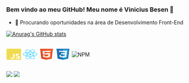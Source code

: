 ### Bem vindo ao meu GitHub! Meu nome é Vinicius Besen 👋

- 🔭 Procurando oportunidades na área de Desenvolvimento Front-End
<!-- 🌱 Estudando Typescript, NodeJS -->
<!--  <img height="170em" src="https://github-readme-stats.vercel.app//api/top-langs/?username=viniciusb13&layout=compact&langs_count=16&theme=dracula" /> -->
<!--   <img height="170em" src="https://github-readme-stats.vercel.app/api?username=viniciusb13&show_icons=true&theme=dracula&include_all_commits=true&count_private=true" /> -->

<div>
    <a href="https://github.com/viniciusb13" target="_blank">

[![Anurag's GitHub stats](https://github-readme-stats.vercel.app/api?username=viniciusb13&layout=compact&langs_count=16&theme=dracula)](https://github.com/anuraghazra/github-readme-stats)
   
</div>
<div style="display: inline_block"><br>
  <img align="center" alt="Js" height="30" width="40" src="https://raw.githubusercontent.com/devicons/devicon/master/icons/javascript/javascript-plain.svg">
  <!-- <img align="center" alt="Ts" height="30" width="40" src="https://raw.githubusercontent.com/devicons/devicon/master/icons/typescript/typescript-plain.svg"> -->
  <img align="center" alt="React" height="30" width="40" src="https://raw.githubusercontent.com/devicons/devicon/master/icons/react/react-original.svg">
  <img align="center" alt="HTML" height="30" width="40" src="https://raw.githubusercontent.com/devicons/devicon/master/icons/html5/html5-original.svg">
  <img align="center" alt="CSS" height="30" width="40" src="https://raw.githubusercontent.com/devicons/devicon/master/icons/css3/css3-original.svg">
  <img align="center" alt="NPM" height="30" src="https://cdn.jsdelivr.net/gh/devicons/devicon/icons/npm/npm-original-wordmark.svg" />
  <!-- <img align="center" alt="Linux" height="30" width="40" src="https://cdn.jsdelivr.net/gh/devicons/devicon/icons/linux/linux-original.svg"> -->
  <!-- <img align="center" alt="NodeJS" height="30" width="40" src="https://cdn.jsdelivr.net/gh/devicons/devicon/icons/nodejs/nodejs-original.svg"> -->
</div>

##

<div>
    <a href="https://www.linkedin.com/in/vinicius-besen" target="_blank"><img src="https://img.shields.io/badge/-LinkedIn-%230077B5?style=for-the-badge&logo=linkedin&logoColor=white" target="_blank"></a>
    <a href="mailto:viniciusbesen13@gmail.com" target="_blank"><img src="https://img.shields.io/badge/Gmail-D14836?style=for-the-badge&logo=gmail&logoColor=white" target="_blank"></a> 
</div>
